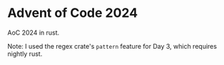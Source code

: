 # Advent of Code 2024

AoC 2024 in rust.

Note: I used the regex crate's `pattern` feature for Day 3, which requires
nightly rust.
